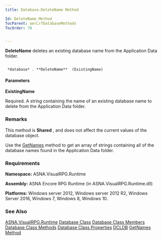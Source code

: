 ```yaml
---
title: Database.DeleteName Method

Id: DeleteName_Method
TocParent: aerLrfDatabaseMethods
TocOrder: 70


---
```


**DeleteName** deletes an existing database name from the Application Data folder. 

```

 *database* . **DeleteName**  (ExistingName)
```

#### Parameters

**ExistingName** 

Required. A string containing the name of an existing
                database name to delete from the Application Data
                folder.


### Remarks
This method is **Shared** , and does not affect the current values of the database object. 

Use the [GetNames](GetNames_Method.html) method to get an array of strings containing all of the database names found in the Application Data folder. 

### Requirements
**Namespace:** ASNA.VisualRPG.Runtime 

**Assembly:** ASNA Encore RPG Runtime (in ASNA.VisualRPG.Runtime.dll) 

**Platforms:** Windows server 2012, Windows server 2012 R2, Windows Server 2016, Windows 7, Windows 8, Windows 10. 

### See Also
[ASNA.VisualRPG.Runtime](aerLrfRuntimeNamespace.html)
[Database Class](Date_Formats.html)
[Database Class Members](aerLrfDatabasePropertiesMain.html)
[Database Class Methods](aerLrfDatabaseMethods.html)
[Database Class Properties](aerLrfDatabasePropertiesMain.html)
[DCLDB](DCLDB.html)
[GetNames Method](GetNames_Method.html) 
